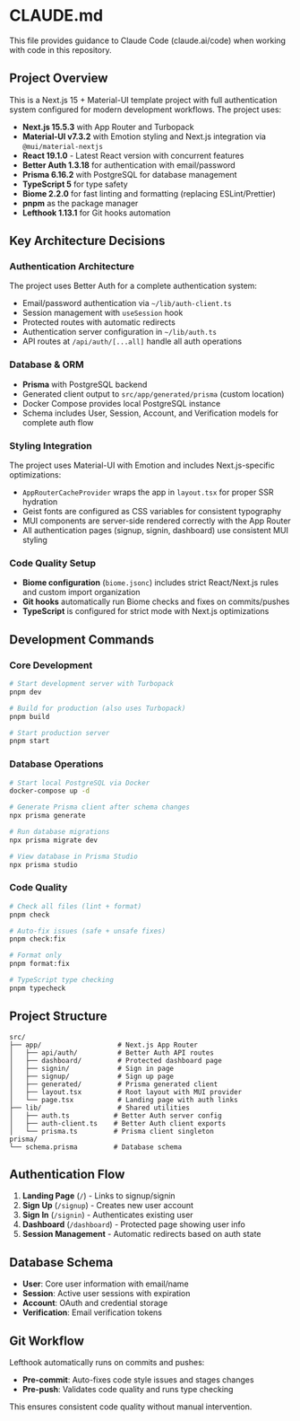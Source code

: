 # CLAUDE.md

This file provides guidance to Claude Code (claude.ai/code) when working with code in this repository.

## Project Overview

This is a Next.js 15 + Material-UI template project with full authentication system configured for modern development workflows. The project uses:

- **Next.js 15.5.3** with App Router and Turbopack
- **Material-UI v7.3.2** with Emotion styling and Next.js integration via `@mui/material-nextjs`
- **React 19.1.0** - Latest React version with concurrent features
- **Better Auth 1.3.18** for authentication with email/password
- **Prisma 6.16.2** with PostgreSQL for database management
- **TypeScript 5** for type safety
- **Biome 2.2.0** for fast linting and formatting (replacing ESLint/Prettier)
- **pnpm** as the package manager
- **Lefthook 1.13.1** for Git hooks automation

## Key Architecture Decisions

### Authentication Architecture
The project uses Better Auth for a complete authentication system:
- Email/password authentication via `~/lib/auth-client.ts`
- Session management with `useSession` hook
- Protected routes with automatic redirects
- Authentication server configuration in `~/lib/auth.ts`
- API routes at `/api/auth/[...all]` handle all auth operations

### Database & ORM
- **Prisma** with PostgreSQL backend
- Generated client output to `src/app/generated/prisma` (custom location)
- Docker Compose provides local PostgreSQL instance
- Schema includes User, Session, Account, and Verification models for complete auth flow

### Styling Integration
The project uses Material-UI with Emotion and includes Next.js-specific optimizations:
- `AppRouterCacheProvider` wraps the app in `layout.tsx` for proper SSR hydration
- Geist fonts are configured as CSS variables for consistent typography
- MUI components are server-side rendered correctly with the App Router
- All authentication pages (signup, signin, dashboard) use consistent MUI styling

### Code Quality Setup
- **Biome configuration** (`biome.jsonc`) includes strict React/Next.js rules and custom import organization
- **Git hooks** automatically run Biome checks and fixes on commits/pushes
- **TypeScript** is configured for strict mode with Next.js optimizations

## Development Commands

### Core Development
```bash
# Start development server with Turbopack
pnpm dev

# Build for production (also uses Turbopack)
pnpm build

# Start production server
pnpm start
```

### Database Operations
```bash
# Start local PostgreSQL via Docker
docker-compose up -d

# Generate Prisma client after schema changes
npx prisma generate

# Run database migrations
npx prisma migrate dev

# View database in Prisma Studio
npx prisma studio
```

### Code Quality
```bash
# Check all files (lint + format)
pnpm check

# Auto-fix issues (safe + unsafe fixes)
pnpm check:fix

# Format only
pnpm format:fix

# TypeScript type checking
pnpm typecheck
```

## Project Structure

```
src/
├── app/                   # Next.js App Router
│   ├── api/auth/          # Better Auth API routes
│   ├── dashboard/         # Protected dashboard page
│   ├── signin/            # Sign in page
│   ├── signup/            # Sign up page
│   ├── generated/         # Prisma generated client
│   ├── layout.tsx         # Root layout with MUI provider
│   └── page.tsx           # Landing page with auth links
├── lib/                   # Shared utilities
│   ├── auth.ts           # Better Auth server config
│   ├── auth-client.ts    # Better Auth client exports
│   └── prisma.ts         # Prisma client singleton
prisma/
└── schema.prisma         # Database schema
```

## Authentication Flow

1. **Landing Page** (`/`) - Links to signup/signin
2. **Sign Up** (`/signup`) - Creates new user account
3. **Sign In** (`/signin`) - Authenticates existing user
4. **Dashboard** (`/dashboard`) - Protected page showing user info
5. **Session Management** - Automatic redirects based on auth state

## Database Schema

- **User**: Core user information with email/name
- **Session**: Active user sessions with expiration
- **Account**: OAuth and credential storage
- **Verification**: Email verification tokens

## Git Workflow

Lefthook automatically runs on commits and pushes:
- **Pre-commit**: Auto-fixes code style issues and stages changes
- **Pre-push**: Validates code quality and runs type checking

This ensures consistent code quality without manual intervention.